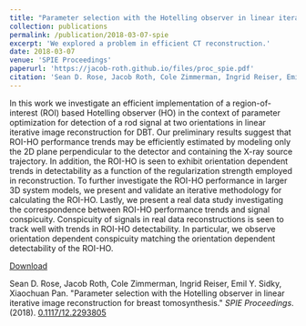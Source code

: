 ```yaml
---
title: "Parameter selection with the Hotelling observer in linear iterative image reconstruction for breast tomosynthesis"
collection: publications
permalink: /publication/2018-03-07-spie
excerpt: 'We explored a problem in efficient CT reconstruction.'
date: 2018-03-07
venue: 'SPIE Proceedings'
paperurl: 'https://jacob-roth.github.io/files/proc_spie.pdf'
citation: 'Sean D. Rose, Jacob Roth, Cole Zimmerman, Ingrid Reiser, Emil Y. Sidky, Xiaochuan Pan. &quot;Parameter selection with the Hotelling observer in linear iterative image reconstruction for breast tomosynthesis.&quot; <i>SPIE Proceedings</i>. (2018). https://doi.org/10.1117/12.2293805'
---
```

In this work we investigate an efficient implementation of a region-of-interest (ROI) based Hotelling observer (HO) in the context of parameter optimization for detection of a rod signal at two orientations in linear iterative image reconstruction for DBT. Our preliminary results suggest that ROI-HO performance trends may be efficiently estimated by modeling only the 2D plane perpendicular to the detector and containing the X-ray source trajectory. In addition, the ROI-HO is seen to exhibit orientation dependent trends in detectability as a function of the regularization strength employed in reconstruction. To further investigate the ROI-HO performance in larger 3D system models, we present and validate an iterative methodology for calculating the ROI-HO. Lastly, we present a real data study investigating the correspondence between ROI-HO performance trends and signal conspicuity. Conspicuity of signals in real data reconstructions is seen to track well with trends in ROI-HO detectability. In particular, we observe orientation dependent conspicuity matching the orientation dependent detectability of the ROI-HO.

[Download](https://jacob-roth.github.io/files/proc_spie.pdf)

Sean D. Rose, Jacob Roth, Cole Zimmerman, Ingrid Reiser, Emil Y. Sidky, Xiaochuan Pan. "Parameter selection with the Hotelling observer in linear iterative image reconstruction for breast tomosynthesis." <i>SPIE Proceedings</i>. (2018). [0.1117/12.2293805](https://doi.org/10.1117/12.2293805)
